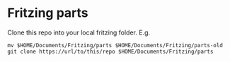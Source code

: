 # Fritzing parts

Clone this repo into your local fritzing folder. E.g.

```
mv $HOME/Documents/Fritzing/parts $HOME/Documents/Fritzing/parts-old
git clone https://url/to/this/repo $HOME/Documents/Fritzing/parts
```
